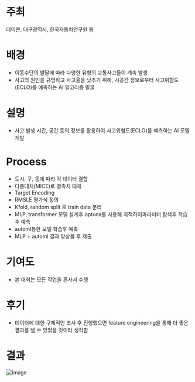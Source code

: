# 주최
데이콘, 대구광역시, 한국자동차연구원 등

# 배경
- 이동수단의 발달에 따라 다양한 유형의 교통사고들이 계속 발생
- 사고의 원인을 규명하고 사고율을 낮추기 위해, 시공간 정보로부터 사고위험도(ECLO)를 예측하는 AI 알고리즘 발굴
  
# 설명
- 사고 발생 시간, 공간 등의 정보를 활용하여 사고위험도(ECLO)를 예측하는 AI 모델 개발

# Process
- 도시, 구, 동에 따라 각 데이터 결합
- 다중대치(MICE)로 결측치 대체
- Target Encoding
- RMSLE 평가식 정의
- Kfold, random split 로 train data 분리
- MLP, transformer 모델 설계후 optuna를 사용해 최적하이파라미터 탐색후 학습후 예측
- automl통한 모델 학습후 예측
- MLP + automl 결과 앙상블 후 제출

# 기여도
- 본 대회는 모든 작업을 혼자서 수행

# 후기
- 데이터에 대한 구체적인 조사 후 진행했으면 feature engineering을 통해 더 좋은 결과를 낼 수 있었을 것이라 생각함
  
# 결과
![image](https://github.com/seung-bin99/project/assets/153293674/3fcedb1f-ad42-42c3-bf84-956209af5bcc)
